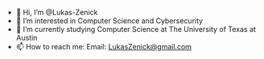 - 👋 Hi, I’m @Lukas-Zenick
- 👀 I’m interested in Computer Science and Cybersecurity
- 🌱 I’m currently studying Computer Science at The University of Texas at Austin
- 📫 How to reach me:
  Email: LukasZenick@gmail.com

<!---
Lukas-Zenick/Lukas-Zenick is a ✨ special ✨ repository because its `README.md` (this file) appears on your GitHub profile.
You can click the Preview link to take a look at your changes.
--->

